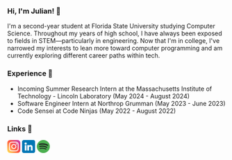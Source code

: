 ### Hi, I'm Julian! 👋  

I'm a second-year student at Florida State University studying Computer Science. Throughout my years of high school, I have always been exposed to fields in STEM—particularly in engineering. Now that I'm in college, I've narrowed my interests to lean more toward computer programming and am currently exploring different career paths within tech.

### Experience 📃
- Incoming Summer Research Intern at the Massachusetts Institute of Technology - Lincoln Laboratory (May 2024 - August 2024)
- Software Engineer Intern at Northrop Grumman (May 2023 - June 2023)
- Code Sensei at Code Ninjas (May 2022 - August 2022)

### Links 👾
<a href="https://www.instagram.com/julianwsanchez/"><img src="img/instagram.png" width="30"></a> <a href="https://www.linkedin.com/in/julianwsanchez/"><img src="img/linkedin.png" width="30"></a> <a href="https://open.spotify.com/user/31nvmp25h2eqhcih2re43lwcsjee"><img src="img/spotify.png" width="30"></a>

